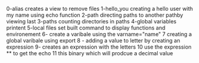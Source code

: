 0-alias creates a view to remove files
1-hello_you creating a hello user with my name using echo function
2-path directing paths to another pathby viewing last
3-paths counting directories in paths
4-global variables printent
5-local files set built command to display functions and environement
6- create a varibale using the varname="name"
7 creating a global varibale using export
8 - adding a value to letter by creating an expression
9- creates an expression with the letters
10 use the expression ** to get the echo 
11 this binary which will prodcue a decimal value 
